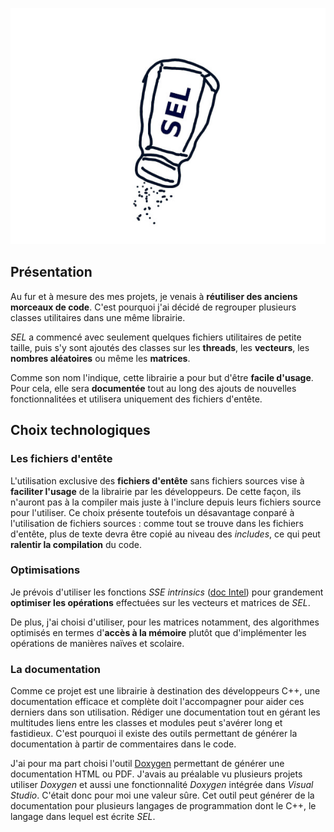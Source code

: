 ![SEL](thumbnail.jpg)

## Présentation

Au fur et à mesure des mes projets, je venais à **réutiliser des anciens morceaux de code**. C'est pourquoi j'ai décidé de regrouper plusieurs classes utilitaires dans une même librairie.

*SEL* a commencé avec seulement quelques fichiers utilitaires de petite taille, puis s'y sont ajoutés des classes sur les **threads**, les **vecteurs**, les **nombres aléatoires** ou même les **matrices**.

Comme son nom l'indique, cette librairie a pour but d'être **facile d'usage**. Pour cela, elle sera **documentée** tout au long des ajouts de nouvelles fonctionnalitées et utilisera uniquement des fichiers d'entête. 

## Choix technologiques

### Les fichiers d'entête

L'utilisation exclusive des **fichiers d'entête** sans fichiers sources vise à **faciliter l'usage** de la librairie par les développeurs. De cette façon, ils n'auront pas à la compiler mais juste à l'inclure depuis leurs fichiers source pour l'utiliser. Ce choix présente toutefois un désavantage conparé à l'utilisation de fichiers sources : comme tout se trouve dans les fichiers d'entête, plus de texte devra être copié au niveau des *includes*, ce qui peut **ralentir la compilation** du code.

### Optimisations

Je prévois d'utiliser les fonctions *SSE intrinsics* ([doc Intel](https://www.intel.com/content/www/us/en/docs/intrinsics-guide/index.html)) pour grandement **optimiser les opérations** effectuées sur les vecteurs et matrices de *SEL*.

De plus, j'ai choisi d'utiliser, pour les matrices notamment, des algorithmes optimisés en termes d'**accès à la mémoire** plutôt que d'implémenter les opérations de manières naïves et scolaire.

### La documentation

Comme ce projet est une librairie à destination des développeurs C++, une documentation efficace et complète doit l'accompagner pour aider ces derniers dans son utilisation. Rédiger une documentation tout en gérant les multitudes liens entre les classes et modules peut s'avérer long et fastidieux. C'est pourquoi il existe des outils permettant de générer la documentation à partir de commentaires dans le code.

J'ai pour ma part choisi l'outil [Doxygen](https://www.doxygen.nl/index.html) permettant de générer une documentation HTML ou PDF. J'avais au préalable vu plusieurs projets utiliser *Doxygen* et aussi une fonctionnalité *Doxygen* intégrée dans *Visual Studio*. C'était donc pour moi une valeur sûre. Cet outil peut générer de la documentation pour plusieurs langages de programmation dont le C++, le langage dans lequel est écrite *SEL*.
